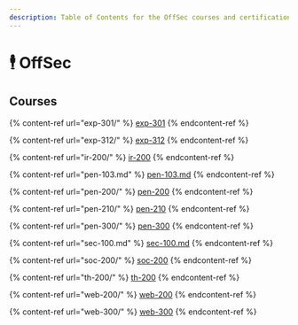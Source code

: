```yaml
---
description: Table of Contents for the OffSec courses and certifications
---
```


# 🕴️ OffSec

## Courses

{% content-ref url="exp-301/" %}
[exp-301](exp-301/)
{% endcontent-ref %}

{% content-ref url="exp-312/" %}
[exp-312](exp-312/)
{% endcontent-ref %}

{% content-ref url="ir-200/" %}
[ir-200](ir-200/)
{% endcontent-ref %}

{% content-ref url="pen-103.md" %}
[pen-103.md](pen-103.md)
{% endcontent-ref %}

{% content-ref url="pen-200/" %}
[pen-200](pen-200/)
{% endcontent-ref %}

{% content-ref url="pen-210/" %}
[pen-210](pen-210/)
{% endcontent-ref %}

{% content-ref url="pen-300/" %}
[pen-300](pen-300/)
{% endcontent-ref %}

{% content-ref url="sec-100.md" %}
[sec-100.md](sec-100.md)
{% endcontent-ref %}

{% content-ref url="soc-200/" %}
[soc-200](soc-200/)
{% endcontent-ref %}

{% content-ref url="th-200/" %}
[th-200](th-200/)
{% endcontent-ref %}

{% content-ref url="web-200/" %}
[web-200](web-200/)
{% endcontent-ref %}

{% content-ref url="web-300/" %}
[web-300](web-300/)
{% endcontent-ref %}
